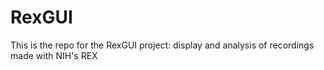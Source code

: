 RexGUI
======

This is the repo for the RexGUI project: display and analysis of recordings made with NIH's REX